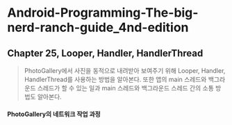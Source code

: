 # Android-Programming-The-big-nerd-ranch-guide_4nd-edition
## Chapter 25, Looper, Handler, HandlerThread
>PhotoGallery에서 사진을 동적으로 내려받아 보여주기 위해 Looper, Handler, HandlerThread를 사용하는 방법을 알아본다. 
>또한 앱의 main 스레드와 백그라운드 스레드가 할 수 있는 일과 main 스레드와 백그라운드 스레드 간의 소통 방법도 알아본다.

#### PhotoGallery의 네트워크 작업 과정
